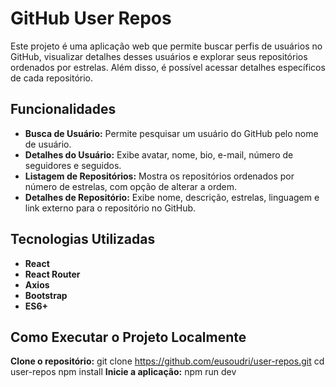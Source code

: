 # GitHub User Repos

Este projeto é uma aplicação web que permite buscar perfis de usuários no GitHub, visualizar detalhes desses usuários e explorar seus repositórios ordenados por estrelas. Além disso, é possível acessar detalhes específicos de cada repositório.

## Funcionalidades

- **Busca de Usuário:** Permite pesquisar um usuário do GitHub pelo nome de usuário.
- **Detalhes do Usuário:** Exibe avatar, nome, bio, e-mail, número de seguidores e seguidos.
- **Listagem de Repositórios:** Mostra os repositórios ordenados por número de estrelas, com opção de alterar a ordem.
- **Detalhes de Repositório:** Exibe nome, descrição, estrelas, linguagem e link externo para o repositório no GitHub.

## Tecnologias Utilizadas

- **React**
- **React Router**
- **Axios**
- **Bootstrap**
- **ES6+**

## Como Executar o Projeto Localmente

**Clone o repositório:**
   git clone https://github.com/eusoudri/user-repos.git
   cd user-repos
   npm install
**Inicie a aplicação:**
   npm run dev
